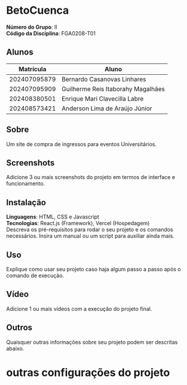 # BetoCuenca

**Número do Grupo**: II <br>
**Código da Disciplina**: FGA0208-T01<br>

## Alunos
|Matrícula | Aluno |
| -- | -- |
| 202407095879  |  Bernardo Casanovas Linhares |
| 202407095909  |  Guilherme Reis Itaborahy Magalhães |
| 202408380501  |  Enrique Mari Clavecilla Labre|
| 202408573421  |  Anderson Lima de Araújo Júnior |

## Sobre 
Um site de compra de ingressos para eventos Universitários. 


## Screenshots
Adicione 3 ou mais screenshots do projeto em termos de interface e funcionamento.


## Instalação 
**Linguagens**: HTML, CSS e Javascript<br>
**Tecnologias**: React.js (Framework), Vercel (Hospedagem)<br>
Descreva os pré-requisitos para rodar o seu projeto e os comandos necessários.
Insira um manual ou um script para auxiliar ainda mais.

## Uso 
Explique como usar seu projeto caso haja algum passo a passo após o comando de execução.

## Vídeo
Adicione 1 ou mais vídeos com a execução do projeto final.
    
## Outros 
Quaisquer outras informações sobre seu projeto podem ser descritas abaixo.

# outras configurações do projeto
